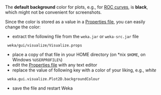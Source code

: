 The **default background** color for plots, e.g., for [ROC curves](roc_curves.md), is **black**, which might not be convenient for screenshots.

Since the color is stored as a value in a [Properties file](properties_file.md), you can easily change the color:

* extract the following file from the `weka.jar` or `weka-src.jar` file
```text
 weka/gui/visualize/Visualize.props
```
* place a copy of that file in your HOME directory (on *nix `$HOME`, on Windows `%USERPROFILE%`)
* edit the [Properties file](properties_file.md) with any text editor
* replace the value of following key with a color of your liking, e.g., *white*
```text
 weka.gui.visualize.Plot2D.backgroundColour
```
* save the file and restart Weka

